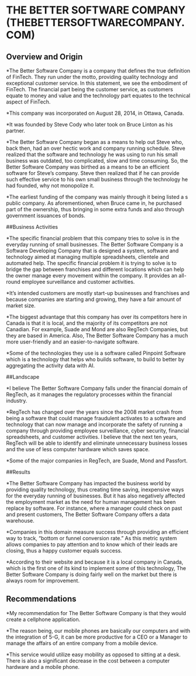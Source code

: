 # THE BETTER SOFTWARE COMPANY (THEBETTERSOFTWARECOMPANY.COM)

## Overview and Origin

*The Better Software Company is a company that defines the true definition of FinTech. They run under the motto, providing quality technology and exceptional customer service. In this statement, we see the embodiment of FinTech. The financial part being the customer service, as customers equate to money and value and the technology part equates to the technical aspect of FinTech.

*This company was incorporated on August 28, 2014, in Ottawa, Canada. 

*It was founded by Steve Cody who later took on Bruce Linton as his partner. 

*The Better Software Company began as a means to help out Steve who, back then, had an over hectic work and company running schedule. Steve realized that the software and technology he was using to run his small business was outdated, too complicated, slow and time consuming. So, the Better Software Company was birthed as a means to be an efficient software for Steve’s company. Steve then realized that if he can provide such effective service to his own small business through the technology he had founded, why not monopolize it.

*The earliest funding of the company was mainly through it being listed a s public company. As aforementioned, when Bruce came in, he purchased part of the ownership, thus bringing in some extra funds and also through government issuances of bonds.

##Business Activities

*The specific financial problem that this company tries to solve is in the everyday running of small businesses. The Better Software Company is a Software Developing Company that is designed a system, software and technology aimed at managing multiple spreadsheets, clientele and automated help. The specific financial problem it is trying to solve is to bridge the gap between franchises and different locations which can help the owner manage every movement within the company. It provides an all-round employee surveillance and customer activities.

*It’s intended customers are mostly start-up businesses and franchises and because companies are starting and growing, they have a fair amount of market size. 

*The biggest advantage that this company has over its competitors here in Canada is that it is local, and the majority of its competitors are not Canadian. For example, Suade and Mond are also RegTech Companies, but they are based in America. Also, The Better Software Company has a much more user-friendly and an easier-to-navigate software.

*Some of the technologies they use is a software called Pinpoint Software which is a technology that helps who builds software, to build to better by aggregating the activity data with AI.

##Landscape

*I believe The Better Software Company falls under the financial domain of RegTech, as it manages the regulatory processes within the financial industry.

*RegTech has changed over the years since the 2008 market crash from being a software that could manage fraudulent activates to a software and technology that can now manage and incorporate the safety of running a company through providing employee surveillance, cyber security, financial spreadsheets, and customer activities. I believe that the next ten years, RegTech will be able to identify and eliminate unnecessary business losses and the use of less computer hardware which saves space.

*Some of the major companies in RegTech, are Suade, Mond and Passfort.

##Results

*The Better Software Company has impacted the business world by providing quality technology, thus creating time saving, inexpensive ways for the everyday running of businesses. But it has also negatively affected the employment market as the need for human management has been replace by software. For instance, where a manager could check on past and present customers, The Better Software Company offers a data warehouse. 

*Companies in this domain measure success through providing an efficient way to track, “bottom or funnel conversion rate.” As this metric system allows companies to pay attention and to know which of their leads are closing, thus a happy customer equals success.

*According to their website and because it is a local company in Canada, which is the first one of its kind to implement some of this technology, The Better Software Company is doing fairly well on the market but there is always room for improvement.

## Recommendations

*My recommendation for The Better Software Company is that they would create a cellphone application.

*The reason being, our mobile phones are basically our computers and with the integration of 5-G, it can be more productive for a CEO or a Manager to manage the affairs of an entire company from a mobile device.  

*This service would utilize easy mobility as opposed to sitting at a desk. There is also a significant decrease in the cost between a computer hardware and a mobile phone.
